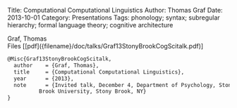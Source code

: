 Title: Computational Computational Linguistics
Author: Thomas Graf
Date: 2013-10-01
Category: Presentations
Tags: phonology; syntax; subregular hierarchy; formal language theory; cognitive architecture

<div markdown class="authors">
Graf, Thomas
</div>

<div markdown class="files">
<span id="files-title">Files</span>
[[pdf]({filename}/doc/talks/Graf13StonyBrookCogScitalk.pdf)]
</div>

~~~latex
@Misc{Graf13StonyBrookCogScitalk,
  author	= {Graf, Thomas},
  title		= {Computational Computational Linguistics},
  year		= {2013},
  note		= {Invited talk, December 4, Department of Psychology, Stony
		  Brook University, Stony Brook, NY}
}
~~~

